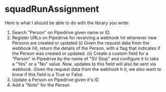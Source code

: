 # squadRunAssignment 

Here is what I should be able to do with the library you write:

1) Search "Person" on Pipedrive given name or ID. 
2) Register URLs on Pipedrive for receiving a webhook hit whenever new Persons are created or updated
(i) Given the request data from the webhook hit, return the details of the Person, with a flag that indicates if 
the Person was created or updated.
(ii) Create a custom field for a "Person" in Pipedrive by the name of "SV Stop" and configure it to take a "Yes" 
or a "No" value. Now, updates to this field will also be sent via webhook. Given the request data from the webhook h
it, we also want to know if this field is a True or False.
3) Update a Person on Pipedrive given it's ID
4) Add a "Note" for the Person
